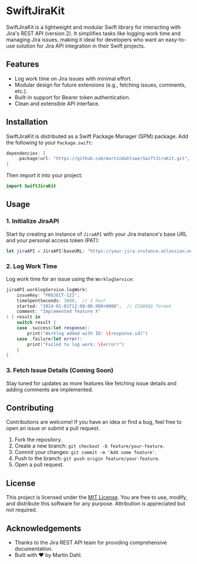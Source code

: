 
# SwiftJiraKit

SwiftJiraKit is a lightweight and modular Swift library for interacting with Jira's REST API (version 2). It simplifies tasks like logging work time and managing Jira issues, making it ideal for developers who want an easy-to-use solution for Jira API integration in their Swift projects.

## Features

- Log work time on Jira issues with minimal effort.
- Modular design for future extensions (e.g., fetching issues, comments, etc.).
- Built-in support for Bearer token authentication.
- Clean and extensible API interface.

## Installation

SwiftJiraKit is distributed as a Swift Package Manager (SPM) package. Add the following to your `Package.swift`:

```swift
dependencies: [
    .package(url: "https://github.com/martindahlswe/SwiftJiraKit.git", from: "1.0.0")
]
```

Then import it into your project:

```swift
import SwiftJiraKit
```

## Usage

### 1. Initialize JiraAPI

Start by creating an instance of `JiraAPI` with your Jira instance's base URL and your personal access token (PAT):

```swift
let jiraAPI = JiraAPI(baseURL: "https://your-jira-instance.atlassian.net", token: "your-personal-access-token")
```

### 2. Log Work Time

Log work time for an issue using the `WorklogService`:

```swift
jiraAPI.worklogService.logWork(
    issueKey: "PROJECT-123",
    timeSpentSeconds: 3600,  // 1 hour
    started: "2024-01-01T12:00:00.000+0000",  // ISO8601 format
    comment: "Implemented feature X"
) { result in
    switch result {
    case .success(let response):
        print("Worklog added with ID: \(response.id)")
    case .failure(let error):
        print("Failed to log work: \(error)")
    }
}
```

### 3. Fetch Issue Details (Coming Soon)

Stay tuned for updates as more features like fetching issue details and adding comments are implemented.

## Contributing

Contributions are welcome! If you have an idea or find a bug, feel free to open an issue or submit a pull request.

1. Fork the repository.
2. Create a new branch: `git checkout -b feature/your-feature`.
3. Commit your changes: `git commit -m 'Add some feature'`.
4. Push to the branch: `git push origin feature/your-feature`.
5. Open a pull request.

## License

This project is licensed under the [MIT License](LICENSE). You are free to use, modify, and distribute this software for any purpose. Attribution is appreciated but not required.

## Acknowledgements

- Thanks to the Jira REST API team for providing comprehensive documentation.
- Built with ❤️  by Martin Dahl.
